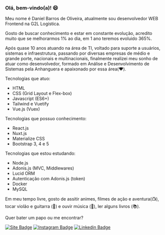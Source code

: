 ### Olá, bem-vindo(a)! 😄

Meu nome é Daniel Barros de Oliveira, atualmente sou desenvolvedor WEB Frontend na G2L Logística.

Gosto de buscar conhecimento e estar em constante evolução, acredito muito que se melhorarmos 1% ao dia, em 1 ano teremos evoluido 365%.

Após quase 10 anos atuando na área de TI, voltado para suporte a usuários, sistemas e infraestrutura, passando por diversas empresas de médio e grande porte, nacionais e multinacionais, finalmente realizei meu sonho de atuar como desenvolvedor, formado em Análise e Desenvolvimento de Sistemas pela Anhanguera e apaixonado por essa área(❤️).

Tecnologias que atuo:

- HTML
- CSS (Grid Layout e Flex-box)
- Javascript (ES6+)
- Tailwind e Vuetify
- Vue.js (Vuex)

Tecnologias que possuo conhecimento:

- React.js
- Nuxt.js
- Materialize CSS
- Bootstrap 3, 4 e 5

Tecnologias que estou estudando:

- Node.js
- Adonis.js (MVC, Middlewares)
- Lucid ORM
- Autenticação com Adonis.js (token)
- Docker
- MySQL

Em meu tempo livre, gosto de assitir animes, filmes de ação e aventura(📺), tocar violão e guitarra (🎸) e ouvir música (🎵), ler alguns livros (📚).

Quer bater um papo ou me encontrar?

[![Site Badge](https://img.shields.io/badge/Site-danieloliveira.info-black)](http://danieloliveira.info/)
[![Instagram Badge](https://img.shields.io/badge/-Instagram-red?style=flat-square&labelColor=red&logo=instagram&logoColor=white&link=https://www.instagram.com/danieloliveira_dev/)](https://www.instagram.com/danieloliveira_dev/)
[![Linkedin Badge](https://img.shields.io/badge/-LinkedIn-blue?style=flat-square&logo=Linkedin&logoColor=white&link=https://www.linkedin.com/in/danielbarrosdeoliveira/)](https://www.linkedin.com/in/danielbarrosdeoliveira/)

